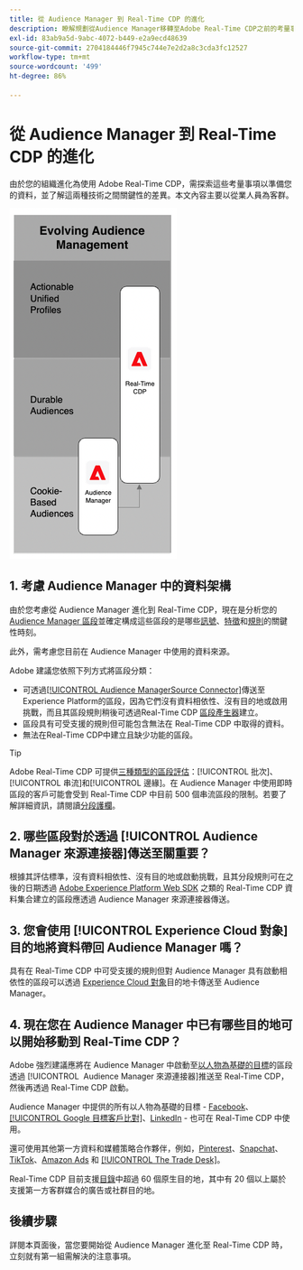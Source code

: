 ```yaml
---
title: 從 Audience Manager 到 Real-Time CDP 的進化
description: 瞭解規劃從Audience Manager移轉至Adobe Real-Time CDP之前的考量事項。
exl-id: 83ab9a5d-9abc-4072-b449-e2a9ecd48639
source-git-commit: 2704184446f7945c744e7e2d2a8c3cda3fc12527
workflow-type: tm+mt
source-wordcount: '499'
ht-degree: 86%

---
```


# 從 Audience Manager 到 Real-Time CDP 的進化

由於您的組織進化為使用 Adobe Real-Time CDP，需探索這些考量事項以準備您的資料，並了解這兩種技術之間關鍵性的差異。本文內容主要以從業人員為客群。

![Audience Manager 到 Real-Time CDP 的進化圖表](/help/rtcdp/assets/aam-to-rtcdp-evolution.png)

## 1. 考慮 Audience Manager 中的資料架構

由於您考慮從 Audience Manager 進化到 Real-Time CDP，現在是分析您的 [Audience Manager 區段](https://experienceleague.adobe.com/docs/audience-manager/user-guide/features/segments/segments-purpose.html?lang=zh-Hant)並確定構成這些區段的是哪些[訊號](https://experienceleague.adobe.com/docs/audience-manager/user-guide/features/data-explorer/data-explorer-understanding-signals.html?lang=zh-Hant)、[特徵](https://experienceleague.adobe.com/docs/audience-manager/user-guide/features/traits/trait-details-page.html?lang=zh-Hant)和[規則](https://experienceleague.adobe.com/docs/audience-manager/user-guide/features/segments/segment-builder.html?lang=zh-Hant#segment-builder-section)的關鍵性時刻。

此外，需考慮您目前在 Audience Manager 中使用的資料來源。

Adobe 建議您依照下列方式將區段分類：

* 可透過[[!UICONTROL Audience ManagerSource Connector]](/help/sources/connectors/adobe-applications/audience-manager.md)傳送至Experience Platform的區段，因為它們沒有資料相依性、沒有目的地或啟用挑戰，而且其區段規則稍後可透過Real-Time CDP [區段產生器](/help/segmentation/ui/segment-builder.md)建立。
* 區段具有可受支援的規則但可能包含無法在 Real-Time CDP 中取得的資料。
* 無法在Real-Time CDP中建立且缺少功能的區段。

>[!TIP]
>
>Adobe Real-Time CDP 可提供[三種類型的區段評估](/help/segmentation/home.md#evaluate-segments)：[!UICONTROL 批次]、[!UICONTROL 串流]和[!UICONTROL 邊緣]。在 Audience Manager 中使用即時區段的客戶可能會受到 Real-Time CDP 中目前 500 個串流區段的限制。若要了解詳細資訊，請閱讀[分段護欄](/help/profile/guardrails.md)。

## 2. 哪些區段對於透過 [!UICONTROL Audience Manager 來源連接器]傳送至關重要？

根據其評估標準，沒有資料相依性、沒有目的地或啟動挑戰，且其分段規則可在之後的日期透過 [Adobe Experience Platform Web SDK](/help/web-sdk/faq.md) 之類的 Real-Time CDP 資料集合建立的區段應透過 Audience Manager 來源連接器傳送。

## 3. 您會使用 [!UICONTROL Experience Cloud 對象]目的地將資料帶回 Audience Manager 嗎？

具有在 Real-Time CDP 中可受支援的規則但對 Audience Manager 具有啟動相依性的區段可以透過 [Experience Cloud 對象](/help/destinations/catalog/adobe/experience-cloud-audiences.md)目的地卡傳送至 Audience Manager。

## 4. 現在您在 Audience Manager 中已有哪些目的地可以開始移動到 Real-Time CDP？

Adobe 強烈建議應將在 Audience Manager 中啟動至[以人物為基礎的目標](https://experienceleague.adobe.com/docs/audience-manager/user-guide/features/destinations/people-based/people-based-destinations-overview.html?lang=zh-Hant)的區段透過 [!UICONTROL &#x200B; Audience Manager 來源連接器]推送至 Real-Time CDP，然後再透過 Real-Time CDP 啟動。

Audience Manager 中提供的所有以人物為基礎的目標 - [Facebook](/help/destinations/catalog/social/facebook.md)、[[!UICONTROL Google 目標客戶比對]](/help/destinations/catalog/advertising/google-customer-match.md)、[LinkedIn](/help/destinations/catalog/social/linkedin.md) - 也可在 Real-Time CDP 中使用。

還可使用其他第一方資料和媒體策略合作夥伴，例如，[Pinterest](/help/destinations/catalog/advertising/pinterest.md)、[Snapchat](/help/destinations/catalog/advertising/snap-inc.md)、[TikTok](/help/destinations/catalog/social/tiktok.md)、[Amazon Ads](/help/destinations/catalog/advertising/amazon-ads.md) 和 [[!UICONTROL The Trade Desk]](/help/destinations/catalog/advertising/tradedesk.md)。

Real-Time CDP 目前支援[目錄](/help/destinations/catalog/overview.md)中超過 60 個原生目的地，其中有 20 個以上屬於支援第一方客群媒合的廣告或社群目的地。

## 後續步驟

詳閱本頁面後，當您要開始從 Audience Manager 進化至 Real-Time CDP 時，立刻就有第一組需解決的注意事項。
